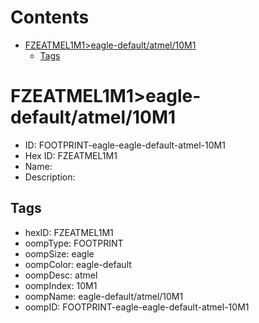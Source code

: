 



Contents
========

* [FZEATMEL1M1>eagle-default/atmel/10M1](#fzeatmel1m1eagle-defaultatmel10m1)
	* [Tags](#tags)

# FZEATMEL1M1>eagle-default/atmel/10M1

- ID: FOOTPRINT-eagle-eagle-default-atmel-10M1
- Hex ID: FZEATMEL1M1
- Name: 
- Description: 

## Tags

- hexID: FZEATMEL1M1
- oompType: FOOTPRINT
- oompSize: eagle
- oompColor: eagle-default
- oompDesc: atmel
- oompIndex: 10M1
- oompName: eagle-default/atmel/10M1
- oompID: FOOTPRINT-eagle-eagle-default-atmel-10M1
